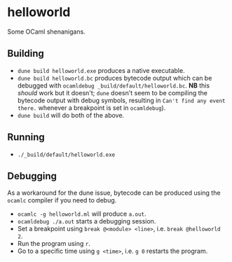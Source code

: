 # helloworld

Some OCaml shenanigans.

## Building

- `dune build helloworld.exe` produces a native executable.
- `dune build helloworld.bc` produces bytecode output which can be debugged
with `ocamldebug _build/default/helloworld.bc`. **NB** this _should_ work but it
doesn't; `dune` doesn't seem to be compiling the bytecode output with debug
symbols, resulting in `Can't find any event there.` whenever a breakpoint is set
in `ocamldebug`).
- `dune build` will do both of the above.

## Running

- `./_build/default/helloworld.exe`

## Debugging

As a workaround for the dune issue, bytecode can be produced using the `ocamlc`
compiler if you need to debug.
- `ocamlc -g helloworld.ml` will produce `a.out`.
- `ocamldebug ./a.out` starts a debugging session.
- Set a breakpoint using `break @<module> <line>`, i.e. `break @helloworld 2`.
- Run the program using `r`.
- Go to a specific time using `g <time>`, i.e. `g 0` restarts the program.
